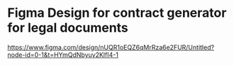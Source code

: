 # Figma Design for contract generator for legal documents
https://www.figma.com/design/nUQR1oEQZ6qMrRza6e2FUR/Untitled?node-id=0-1&t=HYmQdNbyuy2KlfI4-1
